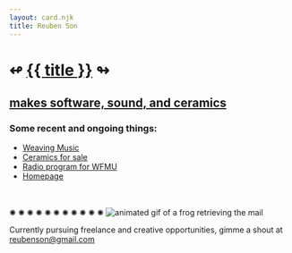 ```yaml
---
layout: card.njk
title: Reuben Son
---
```

# ↫ [{{ title }}](/) ↬
## [makes software, sound, and ceramics](/)

### Some recent and ongoing things:

- [Weaving Music](/weaving)
- [Ceramics for sale](https://sonceramics.etsy.com)
- [Radio program for WFMU](https://wfmu.org/playlists/shows/119916)
- [Homepage](https://reubenson.com)

<br />
<br />
✺ ✺ ✺ ✺ ✺ ✺ ✺ ✺ ✺ ✺ ✺

<img src="https://reubenson-portfolio.s3.us-east-1.amazonaws.com/assets/frogmail.gif" alt="animated gif of a frog retrieving the mail" class="mail-gif" />
<!-- gif courtesy of https://frogina.tripod.com -->

Currently pursuing freelance and creative opportunities, gimme a shout at <a href="mailto:reubenson@gmail.com" class="mail">reubenson@gmail.com</a>
